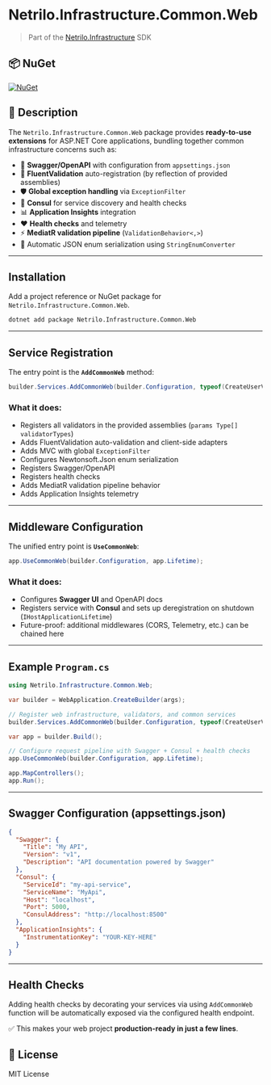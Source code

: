 # Netrilo.Infrastructure.Common.Web

> Part of the [Netrilo.Infrastructure](https://github.com/raminesfahani/Netrilo_Infrastructure) SDK

## 📦 NuGet

[![NuGet](https://img.shields.io/nuget/v/Netrilo.Infrastructure.Common.Web)](https://www.nuget.org/packages/Netrilo.Infrastructure.Common.Web)

## 📖 Description

The `Netrilo.Infrastructure.Common.Web` package provides **ready-to-use extensions** for ASP.NET Core applications, bundling together common infrastructure concerns such as:

- 🚀 **Swagger/OpenAPI** with configuration from `appsettings.json`  
- 🧩 **FluentValidation** auto-registration (by reflection of provided assemblies)  
- 🛡 **Global exception handling** via `ExceptionFilter`  
- 📡 **Consul** for service discovery and health checks  
- 📊 **Application Insights** integration  
- ❤️ **Health checks** and telemetry  
- ⚡ **MediatR validation pipeline** (`ValidationBehavior<,>`)  
- 🔗 Automatic JSON enum serialization using `StringEnumConverter`  

---

## Installation

Add a project reference or NuGet package for `Netrilo.Infrastructure.Common.Web`.

```bash
dotnet add package Netrilo.Infrastructure.Common.Web
```

---

## Service Registration

The entry point is the **`AddCommonWeb`** method:

```csharp
builder.Services.AddCommonWeb(builder.Configuration, typeof(CreateUserValidator));
```

### What it does:
- Registers all validators in the provided assemblies (`params Type[] validatorTypes`)  
- Adds FluentValidation auto-validation and client-side adapters  
- Adds MVC with global `ExceptionFilter`  
- Configures Newtonsoft.Json enum serialization  
- Registers Swagger/OpenAPI  
- Registers health checks  
- Adds MediatR validation pipeline behavior  
- Adds Application Insights telemetry  

---

## Middleware Configuration

The unified entry point is **`UseCommonWeb`**:

```csharp
app.UseCommonWeb(builder.Configuration, app.Lifetime);
```

### What it does:
- Configures **Swagger UI** and OpenAPI docs  
- Registers service with **Consul** and sets up deregistration on shutdown (`IHostApplicationLifetime`)  
- Future-proof: additional middlewares (CORS, Telemetry, etc.) can be chained here  

---

## Example `Program.cs`

```csharp
using Netrilo.Infrastructure.Common.Web;

var builder = WebApplication.CreateBuilder(args);

// Register web infrastructure, validators, and common services
builder.Services.AddCommonWeb(builder.Configuration, typeof(CreateUserValidator));

var app = builder.Build();

// Configure request pipeline with Swagger + Consul + health checks
app.UseCommonWeb(builder.Configuration, app.Lifetime);

app.MapControllers();
app.Run();
```

---

## Swagger Configuration (appsettings.json)

```json
{
  "Swagger": {
    "Title": "My API",
    "Version": "v1",
    "Description": "API documentation powered by Swagger"
  },
  "Consul": {
    "ServiceId": "my-api-service",
    "ServiceName": "MyApi",
    "Host": "localhost",
    "Port": 5000,
    "ConsulAddress": "http://localhost:8500"
  },
  "ApplicationInsights": {
    "InstrumentationKey": "YOUR-KEY-HERE"
  }
}
```

---

## Health Checks

Adding health checks by decorating your services via using `AddCommonWeb` function will be automatically exposed via the configured health endpoint.

✅ This makes your web project **production-ready in just a few lines**.


## 📄 License

MIT License
